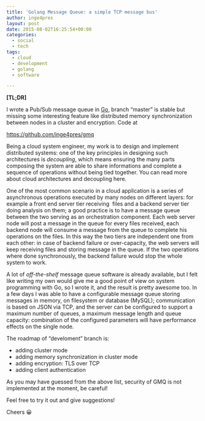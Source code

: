 ```yaml
---
title: 'Golang Message Queue: a simple TCP message bus'
author: inge4pres
layout: post
date: 2015-08-02T16:25:54+00:00
categories:
  - social
  - tech
tags:
  - cloud
  - development
  - golang
  - software

---
```

**[TL;DR]**

I wrote a Pub/Sub message queue in <a href="http://golang.org" target="_blank">Go</a>, branch &#8220;master&#8221; is stable but missing some interesting feature like distributed memory synchronization between nodes in a cluster and encryption. Code at

<a href="https://github.com/inge4pres/gmq" target="_blank">https://github.com/inge4pres/gmq</a>

Being a cloud system engineer, my work is to design and implement distributed systems: one of the key principles in designing such architectures is _decoupling_, which means ensuring the many parts composing the system are able to share informations and complete a sequence of operations without being tied together. You can read more about cloud architectures and decoupling here.

One of the most common scenario in a cloud application is a series of asynchronous operations executed by many nodes on different layers: for example a front end server tier receiving  files and a backend server tier doing analysis on them; a good practice is to have a message queue between the two serving as an orchestration component. Each web server node will post a message in the queue for every files received, each backend node will consume a message from the queue to complete his operations on the files. In this way the two tiers are independent one from each other: in case of backend failure or over-capacity, the web servers will keep receiving files and storing message in the queue. If the two operations where done synchronously, the backend failure would stop the whole system to work.

A lot of _off-the-shelf_ message queue software is already available, but I felt like writing my own would give me a good point of view on system programming with Go, so I wrote it, and the result is pretty awesome too. In a few days I was able to have a configurable message queue storing messages in memory, on filesystem or database (MySQL); communication is based on JSON via TCP, and the server can be configured to support a maximum number of queues, a maximum message length and queue capacity: combination of the configured parameters will have performance effects on the single node.

The roadmap of &#8220;develoment&#8221; branch is:

  * adding cluster mode
  * adding memory synchronization in cluster mode
  * adding encryption: TLS over TCP
  * adding client authentication

As you may have guessed from the above list, security of GMQ is not implemented at the moment, be careful!

Feel free to try it out and give suggestions!

Cheers 😀